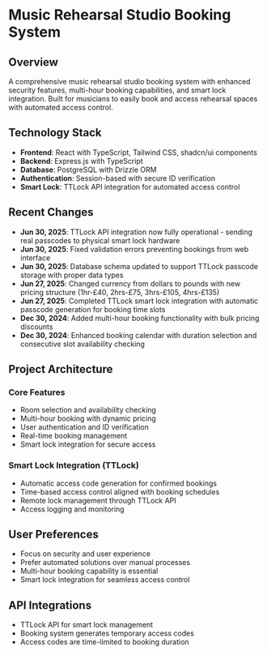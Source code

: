 # Music Rehearsal Studio Booking System

## Overview
A comprehensive music rehearsal studio booking system with enhanced security features, multi-hour booking capabilities, and smart lock integration. Built for musicians to easily book and access rehearsal spaces with automated access control.

## Technology Stack
- **Frontend**: React with TypeScript, Tailwind CSS, shadcn/ui components
- **Backend**: Express.js with TypeScript
- **Database**: PostgreSQL with Drizzle ORM
- **Authentication**: Session-based with secure ID verification
- **Smart Lock**: TTLock API integration for automated access control

## Recent Changes
- **Jun 30, 2025**: TTLock API integration now fully operational - sending real passcodes to physical smart lock hardware
- **Jun 30, 2025**: Fixed validation errors preventing bookings from web interface 
- **Jun 30, 2025**: Database schema updated to support TTLock passcode storage with proper data types
- **Jun 27, 2025**: Changed currency from dollars to pounds with new pricing structure (1hr-£40, 2hrs-£75, 3hrs-£105, 4hrs-£135)
- **Jun 27, 2025**: Completed TTLock smart lock integration with automatic passcode generation for booking time slots
- **Dec 30, 2024**: Added multi-hour booking functionality with bulk pricing discounts
- **Dec 30, 2024**: Enhanced booking calendar with duration selection and consecutive slot availability checking

## Project Architecture

### Core Features
- Room selection and availability checking
- Multi-hour booking with dynamic pricing
- User authentication and ID verification
- Real-time booking management
- Smart lock integration for secure access

### Smart Lock Integration (TTLock)
- Automatic access code generation for confirmed bookings
- Time-based access control aligned with booking schedules
- Remote lock management through TTLock API
- Access logging and monitoring

## User Preferences
- Focus on security and user experience
- Prefer automated solutions over manual processes
- Multi-hour booking capability is essential
- Smart lock integration for seamless access control

## API Integrations
- TTLock API for smart lock management
- Booking system generates temporary access codes
- Access codes are time-limited to booking duration